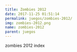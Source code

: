 ```yaml
---
title: Zombies 2012
date: 2017-11-25 01:51:14
permalink: juegos/zombies-2012/
img: zombies-2012.png
name: zombies-2012
parent: juegos
---
```

zombies 2012 index